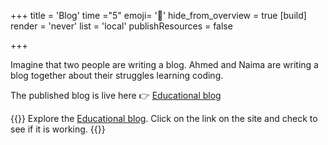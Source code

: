 +++
title = 'Blog'
time ="5"
emoji= '📝'
hide_from_overview = true
[build]
  render = 'never'
  list = 'local'
  publishResources = false

+++

Imagine that two people are writing a blog.
Ahmed and Naima are writing a blog together about their struggles learning coding.

The published blog is live here 👉 [Educational blog](https://git-demo-week1.netlify.app/)

{{<note type="exercise" title="exercise 1.1">}}
Explore the [Educational blog](https://git-demo-week1.netlify.app/). Click on the link on the site and check to see if it is working.
{{</note>}}
